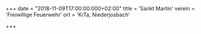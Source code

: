 +++
date = "2018-11-09T17:00:00.000+02:00"
title = 'Sankt Martin'
verein = 'Freiwillige Feuerwehr'
ort = 'KiTa, Niederjosbach'

+++

      